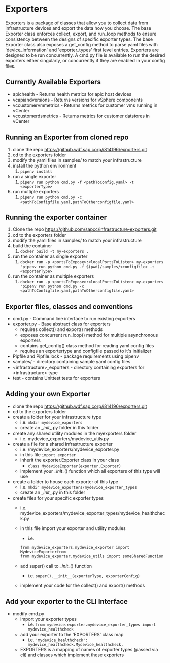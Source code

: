 
Exporters
============

Exporters is a package of classes that allow you to collect data from infrastructure devices and export the data how you choose.  The base Exporter class enforces collect, export, and run_loop methods to ensure consistency between the designs of specific exporter types.  The base Exporter class also exposes a get_config method to parse yaml files with 'device_information' and 'exporter_types' first level entries.  Exporters are designed to be run concurrently.  A cmd.py file is available to run the desired exporters either singularly, or concurrently if they are enabled in your config files.

Currently Available Exporters
-----------
* apichealth - Returns health metrics for apic host devices
* vcapiandversions - Returns versions for vSphere components
* vccustomervmmetrics - Returns metrics for customer vms running in vCenter
* vccustomerdsmetrics - Returns metrics for customer datstores in vCenter


Running an Exporter from cloned repo
------------
1. clone the repo https://github.wdf.sap.corp/i814196/exporters.git
2. cd to the exporters folder
3. modify the yaml files in samples/ to match your infrastructure
4. install the python environment
   1. ```pipenv install```
5. run a single exporter
   1. ```pipenv run python cmd.py -f <pathToConfig.yaml> -t <exporterType>```
6. run multiple exporters
   1. ```pipenv run python cmd.py -c <pathToConfigfile.yaml,pathToOtherconfigfile.yaml>```

Running the exporter container
------------
1. Clone the repo https://github.com/sapcc/infrastructure-exporters.git
2. cd to the exporters folder
3. modify the yaml files in samples/ to match your infrastructure
3. build the container
   1. ```docker build -t my-exporters .```
4. run the container as single exporter
   1. ```docker run -p <portsToExpose>:<localPortsToListen> my-exporters "pipenv run python cmd.py -f $(pwd)/samples/<configfile> -t <exporterType>```
5. run the container as multiple exporters
   1.    ```docker run -p <portsToExpose>:<localPortsToListen> my-exporters "pipenv run python cmd.py -c <pathToConfigfile.yaml,pathToOtherconfigfile.yaml>```
  
Exporter files, classes and conventions
------------
* cmd.py - Command line interface to run existing exporters
* exporter.py - Base abstract class for exporters
   * requires collect() and export() methods
   * exposes concurrent run_loop() method for multiple asynchronous exporters
   * contains get_config() class method for reading yaml config files
   * requires an exportertype and configfile passed to it's initializer
* Pipfile and Pipfile.lock - package requirements using pipenv
* samples/ - directory containing sample yaml config files
* \<infrastructure>_exporters - directory containing exporters for \<infrastructure> type
* test - contains Unittest tests for exporters

Adding your own Exporter
------------
- clone the repo https://github.wdf.sap.corp/i814196/exporters.git
- cd to the exporters folder
- create a folder for your infrastructure type
   - i.e. ```mkdir mydevice_exporters```
   - create an \__init__.py folder in this folder
- create any shared utility modules in the myexporters folder
   - i.e. mydevice_exporters/mydevice_utils.py
- create a file for a shared infrastructure exporter
   - i.e. /mydevice_exporters/mydevice_exporter.py
   - in this file ```import exporter```
   - inherit the exporter.Exporter class in your class
      - ```class MydeviceExporter(exporter.Exporter)```
   - implement your \__init__() function which all exporters of this type will use
- create a folder to house each exporter of this type
   - i.e. ```mkdir mydevice_exporters/mydevice_exporter_types```
   - create an \__init__.py in this folder
- create files for your specific exporter types
   - i.e. mydevice_exporters/mydevice_exporter_types/mydevice_healthcheck.py
   - in this file import your exporter and utility modules
      - i.e.

      ```
      from mydevice_exporters.mydevice_exporter import MydeviceExporterfrom
      from mydevice_exporter.mydevice_utils import someSharedFunction
      ```
   - add super() call to \__init__() function
      - i.e. ```super().__init__(exporterType, exporterConfig)```
   - implement your code for the collect() and export() methods

Add your exporter to the CLI Interface
------------

- modify cmd.py
   - import your exporter types
     - i.e. ```from mydevice.exporter.mydevice_exporter_types import mydevice_healthcheck```
   - add your exporter to the 'EXPORTERS' class map
      - i.e. ```'mydevice_healthcheck': mydevice_healthcheck.Mydevice_healthcheck,```
   - EXPORTERS is a mapping of names of exporter types (passed via cli) and classes which implement these exporters
